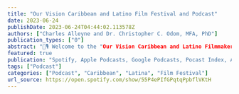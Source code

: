 ```yaml
---
title: "Our Vision Caribbean and Latino Film Festival and Podcast"
date: 2023-06-24
publishDate: 2023-06-24T04:44:02.113578Z
authors: ["Charles Alleyne and Dr. Christopher C. Odom, MFA, PhD"]
publication_types: ["0"]
abstract: "🎥🎙️ Welcome to the "Our Vision Caribbean and Latino Filmmaker Podcast" hosted by Charles Alleyne and Dr. Christopher C. Odom. This podcast is sponsored by the "Our Vision Caribbean and Latino Film Festival" which is dedicated to ensuring that Caribbean and Latino filmmakers and artists a have a voice that’s heard and a wide audience to showcase their work. The Our Vision Caribbean and Latino Film Festival is the only combined Caribbean and Latino Film Festival that is Oscar-qualifying for short films. Each year, Our Vision will screen the winners of the short film categories, live in theaters, on both coasts, for one week, as part of the requirements for Academy Award Oscar consideration."
featured: true
publication: "Spotify, Apple Podcasts, Google Podcasts, Pocast Index, Amazon Music, iHeartRadio, TuneIn + Alexa, Podcast Addict, Podchaser, Pocket Casts, Deezer, Listen Notes, Player FM"
tags: ["Podcast"]
categories: ["Podcast", "Caribbean", "Latina", "Film Festival"]
url_source: https://open.spotify.com/show/55P4ePIfGPqtqPpbflVKtH
---
```

